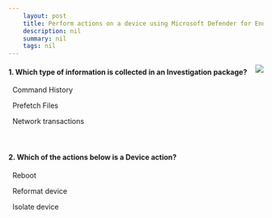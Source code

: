 ```yaml
---
    layout: post
    title: Perform actions on a device using Microsoft Defender for Endpoint 
    description: nil
    summary: nil
    tags: nil
---
```



 <a target="_blank" href="https://docs.microsoft.com/en-us/learn/modules/perform-actions-device-microsoft-defender-for-endpoint/6-knowledge-check/"><i class="fas fa-external-link-alt"></i> </a>
 <img align="right" src="https://docs.microsoft.com/en-us/learn/achievements/perform-actions-device-microsoft-defender-for-endpoint.svg">
####  1. Which type of information is collected in an Investigation package?


<i class='far fa-square'></i> &nbsp;&nbsp;Command History

<i class='fas fa-check-square' style='color: Dodgerblue;'></i> &nbsp;&nbsp;Prefetch Files

<i class='far fa-square'></i> &nbsp;&nbsp;Network transactions
<br />
<br />
<br />

####  2. Which of the actions below is a Device action?


<i class='far fa-square'></i> &nbsp;&nbsp;Reboot

<i class='far fa-square'></i> &nbsp;&nbsp;Reformat device

<i class='fas fa-check-square' style='color: Dodgerblue;'></i> &nbsp;&nbsp;Isolate device
<br />
<br />
<br />

